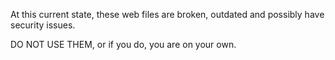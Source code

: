 At this current state, these web files are broken, outdated and possibly have security issues.

DO NOT USE THEM, or if you do, you are on your own.